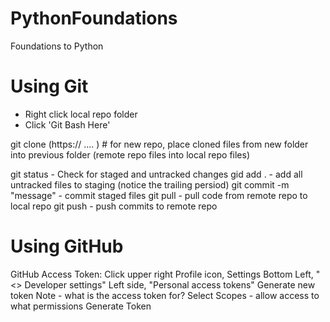 # PythonFoundations
Foundations to Python


# Using Git

- Right click local repo folder
- Click 'Git Bash Here'


git clone (https:// .... )  # for new repo, place cloned files from new folder into previous folder (remote repo files into local repo files)

git status - Check for staged and untracked changes
gid add . - add all untracked files to staging (notice the trailing persiod)
git commit -m "message" - commit staged files
git pull - pull code from remote repo to local repo
git push - push commits to remote repo

# Using GitHub

GitHub Access Token:
Click upper right Profile icon, Settings
Bottom Left, "<> Developer settings"
Left side, "Personal access tokens"
Generate new token
Note - what is the access token for?
Select Scopes - allow access to what permissions
Generate Token